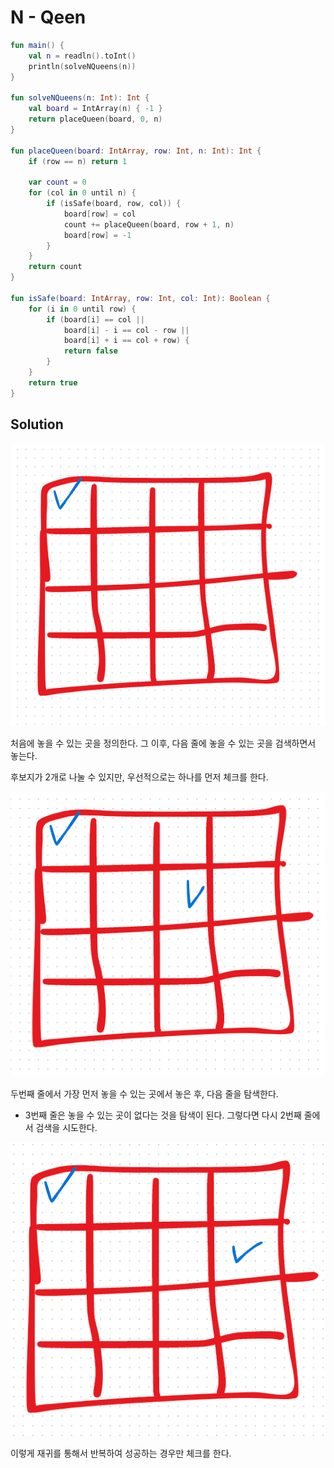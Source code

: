 # N - Qeen

```Kotlin
fun main() {
    val n = readln().toInt()
    println(solveNQueens(n))
}

fun solveNQueens(n: Int): Int {
    val board = IntArray(n) { -1 }
    return placeQueen(board, 0, n)
}

fun placeQueen(board: IntArray, row: Int, n: Int): Int {
    if (row == n) return 1

    var count = 0
    for (col in 0 until n) {
        if (isSafe(board, row, col)) {
            board[row] = col
            count += placeQueen(board, row + 1, n)
            board[row] = -1
        }
    }
    return count
}

fun isSafe(board: IntArray, row: Int, col: Int): Boolean {
    for (i in 0 until row) {
        if (board[i] == col ||
            board[i] - i == col - row ||
            board[i] + i == col + row) {
            return false
        }
    }
    return true
}
```

## Solution

![img.png](img.png)

처음에 놓을 수 있는 곳을 정의한다. 그 이후, 다음 줄에 놓을 수 있는 곳을 검색하면서 놓는다.

후보지가 2개로 나눌 수 있지만, 우선적으로는 하나를 먼저 체크를 한다.

![img_1.png](img_1.png)

두번째 줄에서 가장 먼저 놓을 수 있는 곳에서 놓은 후, 다음 줄을 탐색한다.

- 3번째 줄은 놓을 수 있는 곳이 없다는 것을 탐색이 된다. 그렇다면 다시 2번째 줄에서 검색을 시도한다.

![img_2.png](img_2.png)

이렇게 재귀를 통해서 반복하여 성공하는 경우만 체크를 한다.